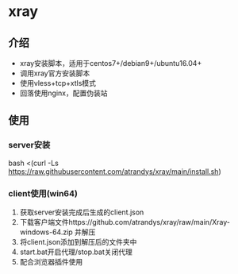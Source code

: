 # xray
## 介绍
- xray安装脚本，适用于centos7+/debian9+/ubuntu16.04+
- 调用xray官方安装脚本
- 使用vless+tcp+xtls模式
- 回落使用nginx，配置伪装站

## 使用
### server安装
bash <(curl -Ls https://raw.githubusercontent.com/atrandys/xray/main/install.sh)

### client使用(win64)
1. 获取server安装完成后生成的client.json
2. 下载客户端文件https://github.com/atrandys/xray/raw/main/Xray-windows-64.zip 并解压
3. 将client.json添加到解压后的文件夹中
4. start.bat开启代理/stop.bat关闭代理
5. 配合浏览器插件使用



